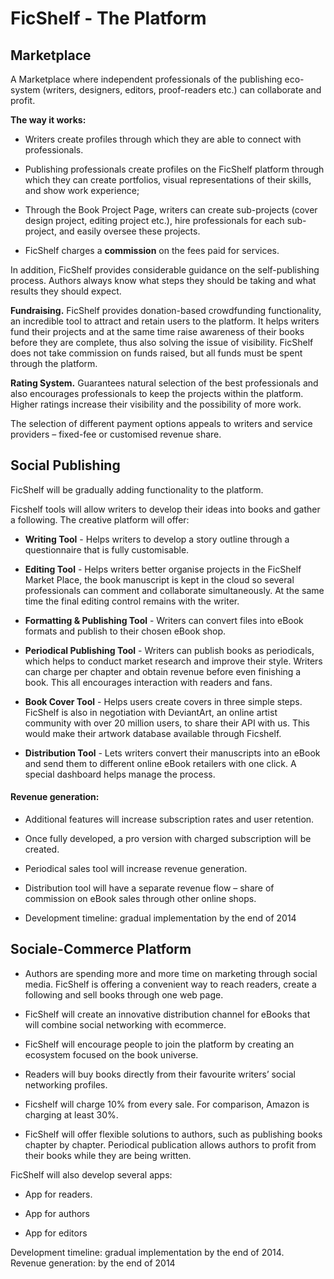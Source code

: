 # FicShelf - The Platform 

## Marketplace

A Marketplace where independent professionals of the publishing eco-system (writers, designers, editors, proof-readers etc.) can collaborate and profit.

**The way it works:** 

  * Writers create profiles through which they are able to connect with professionals. 

  * Publishing professionals create profiles on the FicShelf platform through which they can create portfolios, visual representations of their skills, and show work experience;

  * Through the Book Project Page, writers can create sub-projects (cover design project, editing project etc.), hire professionals for each sub-project, and easily oversee these projects.

  * FicShelf charges a **commission** on the fees paid for services. 

In addition, FicShelf provides considerable guidance on the self-publishing process. Authors always know what steps they should be taking and what results they should expect.

**Fundraising.** FicShelf provides donation-based crowdfunding functionality, an incredible tool to attract and retain users to the platform. It helps writers fund their projects and at the same time raise awareness of their books before they are complete, thus also solving the issue of visibility. FicShelf does not take commission on funds raised, but all funds must be spent through the platform.

**Rating System.** Guarantees natural selection of the best professionals and also encourages professionals to keep the projects within the platform. Higher ratings increase their visibility and the possibility of more work.


The selection of different payment options appeals to writers and service providers – fixed-fee or customised revenue share.

## Social Publishing

FicShelf will be gradually adding functionality to the platform. 

Ficshelf tools will allow writers to develop their ideas into books and gather a following. The creative platform will offer: 


* **Writing Tool** - Helps writers to develop a story outline through a questionnaire that is fully customisable. 

* **Editing Tool** - Helps writers better organise projects in the FicShelf Market Place, the book manuscript is kept in the cloud so several professionals can comment and collaborate simultaneously. At the same time the final editing control remains with the writer.

* **Formatting & Publishing Tool** - Writers can convert files into eBook formats and publish to their chosen eBook shop. 

* **Periodical Publishing Tool** - Writers can publish books as periodicals, which helps to conduct market research and improve their style. Writers can charge per chapter and obtain revenue before even finishing a book. This all encourages interaction with readers and fans.   

* **Book Cover Tool** - Helps users create covers in three simple steps. FicShelf is also in negotiation with DeviantArt, an online artist community with over 20 million users, to share their API with us. This would make their artwork database available through Ficshelf.   

* **Distribution Tool** - Lets writers convert their manuscripts into an eBook and send them to different online eBook retailers with one click. A special dashboard helps manage the process.

#### Revenue generation:
* Additional features will increase subscription rates and user retention.

* Once fully developed, a pro version with charged subscription will be created. 

* Periodical sales tool will increase revenue generation. 

* Distribution tool will have a separate revenue flow – share of commission on eBook sales through other online shops.

* Development timeline: gradual implementation by the end of 2014        



## Sociale-Commerce Platform

* Authors are spending more and more time on marketing through social media. FicShelf is offering a convenient way to reach readers, create a following and sell books through one web page. 

* FicShelf will create an innovative distribution channel for eBooks that will combine social networking with ecommerce. 

* FicShelf will encourage people to join the platform by creating an ecosystem focused on the book universe.

* Readers will buy books directly from their favourite writers’ social networking profiles.

* Ficshelf will charge 10% from every sale. For comparison, Amazon is charging at least 30%. 

* FicShelf will offer flexible solutions to authors, such as publishing books chapter by chapter. Periodical publication allows authors to profit from their books while they are being written. 

FicShelf will also develop several apps:

* App for readers. 

* App for authors

* App for editors

Development timeline: gradual implementation by the end of 2014.  
Revenue generation: by the end of 2014

